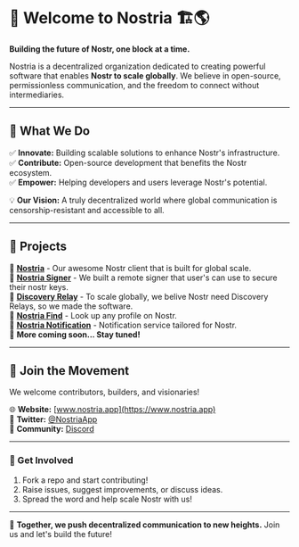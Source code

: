 # 🚀 Welcome to **Nostria** 🏗️🌎  

**Building the future of Nostr, one block at a time.**  

Nostria is a decentralized organization dedicated to creating powerful software that enables **Nostr to scale globally**. We believe in open-source, permissionless communication, and the freedom to connect without intermediaries.  

---

## 🌟 What We Do  

✅ **Innovate:** Building scalable solutions to enhance Nostr's infrastructure.  
✅ **Contribute:** Open-source development that benefits the Nostr ecosystem.  
✅ **Empower:** Helping developers and users leverage Nostr's potential.  

💡 **Our Vision:** A truly decentralized world where global communication is censorship-resistant and accessible to all.  

---

## 📜 Projects  

🔹 **[Nostria](https://github.com/nostria-app/nostria)** - Our awesome Nostr client that is built for global scale.  
🔹 **[Nostria Signer](https://github.com/nostria-app/nostria-signer)** - We built a remote signer that user's can use to secure their nostr keys.  
🔹 **[Discovery Relay](https://github.com/nostria-app/discovery-relay)** - To scale globally, we belive Nostr need Discovery Relays, so we made the software.  
🔹 **[Nostria Find](https://github.com/nostria-app/nostria-find)** - Look up any profile on Nostr.  
🔹 **[Nostria Notification](https://github.com/nostria-app/nostria-notification)** - Notification service tailored for Nostr.  
🔹 **More coming soon... Stay tuned!**  

---

## 👥 Join the Movement  

We welcome contributors, builders, and visionaries!  

🌐 **Website:** [www.nostria.app](https://www.nostria.app)  
📢 **Twitter:** [@NostriaApp](https://x.com/nostriaapp)  
💬 **Community:** [Discord](https://blockcore.net/discord)  

---

### 📌 Get Involved  

1. Fork a repo and start contributing!  
2. Raise issues, suggest improvements, or discuss ideas.  
3. Spread the word and help scale Nostr with us!  

---

🚀 **Together, we push decentralized communication to new heights.** Join us and let's build the future!
